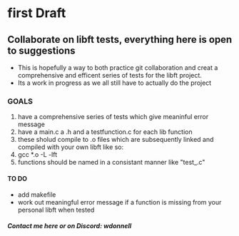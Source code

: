 # first Draft
## Collaborate on libft tests, everything here is open to suggestions
* This is hopefully a way to both practice git collaboration and creat a comprehensive and efficent series of tests for the libft project.
* Its a work in progress as we all still have to actually do the project
### GOALS
1. have a comprehensive series of tests which give meaninful error message
2. have a main.c a .h and a testfunction.c for each lib function 
3. these sholud compile to .o files which are subsequently linked and compiled with your own libft like so:
4. gcc *.o -L<libftpath> -lft
5. functions should be named in a consistant manner like "test_<functionname>.c"
#### TO DO
* add makefile
* work out meaningful error message if a function is missing from your personal libft when tested

##### Contact me here or on Discord: wdonnell